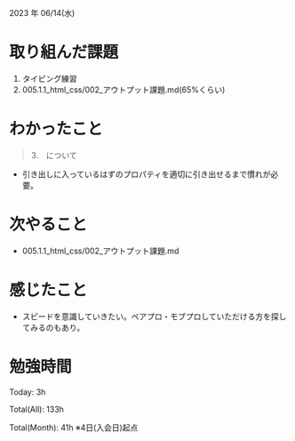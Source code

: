 
2023 年 06/14(水)

# 取り組んだ課題

1. タイピング練習
2. 005.1.1_html_css/002_アウトプット課題.md(65%くらい)

# わかったこと

> 3.　について

* 引き出しに入っているはずのプロパティを適切に引き出せるまで慣れが必要。

# 次やること

* 005.1.1_html_css/002_アウトプット課題.md

# 感じたこと

* スピードを意識していきたい。ペアプロ・モブプロしていただける方を探してみるのもあり。

# 勉強時間

Today: 3h

Total(All): 133h

Total(Month): 41h
※4日(入会日)起点
